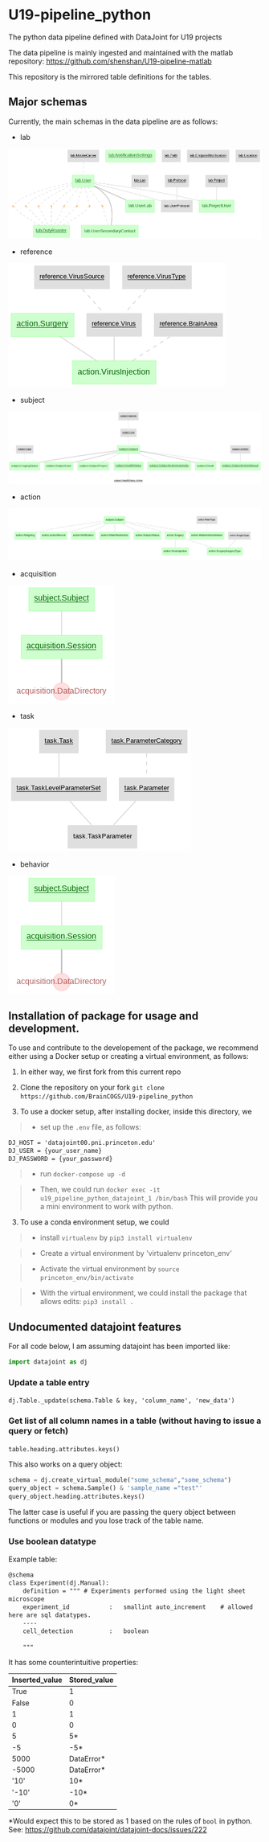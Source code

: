 # U19-pipeline_python

The python data pipeline defined with DataJoint for U19 projects

The data pipeline is mainly ingested and maintained with the matlab repository: https://github.com/shenshan/U19-pipeline-matlab

This repository is the mirrored table definitions for the tables.

## Major schemas

Currently, the main schemas in the data pipeline are as follows:

-  lab

![Lab Diagram](images/lab_erd.png)

-  reference

![Reference Diagram](images/reference_erd.png)

- subject

![Subject Diagram](images/subject_erd.png)

- action

![Action Diagram](images/action_erd.png)

- acquisition

![Acquisition Diagram](images/acquisition_erd.png)

- task

![Task Diagram](images/task_erd.png)

- behavior

![Behavior Diagram](images/behavior_erd.png)



## Installation of package for usage and development.

To use and contribute to the developement of the package, we recommend either using a Docker setup or creating a virtual environment, as follows:

1. In either way, we first fork from this current repo

2. Clone the repository on your fork `git clone https://github.com/BrainCOGS/U19-pipeline_python`

3. To use a docker setup, after installing docker, inside this directory, we

> *  set up the `.env` file, as follows:
```
DJ_HOST = 'datajoint00.pni.princeton.edu'
DJ_USER = {your_user_name}
DJ_PASSWORD = {your_password}
```
> *  run `docker-compose up -d`

> * Then, we could run `docker exec -it u19_pipeline_python_datajoint_1 /bin/bash`
This will provide you a mini environment to work with python.

3. To use a conda environment setup, we could

> * install `virtualenv` by `pip3 install virtualenv`

> * Create a virtual environment by 'virtualenv princeton_env'

> * Activate the virtual environment by `source princeton_env/bin/activate`

> * With the virtual environment, we could install the package that allows edits: `pip3 install .`


## Undocumented datajoint features
For all code below, I am assuming datajoint has been imported like:
```python
import datajoint as dj
```

### Update a table entry
`dj.Table._update(schema.Table & key, 'column_name', 'new_data')`

### Get list of all column names in a table (without having to issue a query or fetch)
`table.heading.attributes.keys()`

This also works on a query object:
```python
schema = dj.create_virtual_module("some_schema","some_schema")
query_object = schema.Sample() & 'sample_name ="test"'
query_object.heading.attributes.keys()
```

The latter case is useful if you are passing the query object between functions or modules and you lose track of the table name.

### Use boolean datatype
Example table:
```
@schema
class Experiment(dj.Manual):
    definition = """ # Experiments performed using the light sheet microscope
    experiment_id           :   smallint auto_increment    # allowed here are sql datatypes.
    ----
    cell_detection          :   boolean

    """
```
It has some counterintuitive properties:

| Inserted_value      | Stored_value |
| ----------- | ----------- |
| True      | 1       |
| False   | 0        |
| 1   | 1        |
| 0   | 0        |
| 5   | 5*        |
| -5   | -5*        |
|5000  | DataError* |
|-5000  | DataError* |
|'10'  | 10* |
|'-10'  | -10* |
|'0'    | 0*    |

\*Would expect this to be stored as 1 based on the rules of `bool` in python. See: https://github.com/datajoint/datajoint-docs/issues/222
